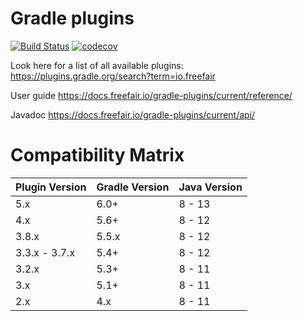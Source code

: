 # Gradle plugins

[![Build Status](https://travis-ci.org/freefair/gradle-plugins.svg?branch=master)](https://travis-ci.org/freefair/gradle-plugins)
[![codecov](https://codecov.io/gh/freefair/gradle-plugins/branch/master/graph/badge.svg)](https://codecov.io/gh/freefair/gradle-plugins)

Look here for a list of all available plugins:
https://plugins.gradle.org/search?term=io.freefair

User guide https://docs.freefair.io/gradle-plugins/current/reference/

Javadoc https://docs.freefair.io/gradle-plugins/current/api/

# Compatibility Matrix

|Plugin Version |Gradle Version |Java Version
|---            |---            |---
|5.x            |6.0+           |8 - 13
|4.x            |5.6+           |8 - 12
|3.8.x          |5.5.x          |8 - 12
|3.3.x - 3.7.x  |5.4+           |8 - 12
|3.2.x          |5.3+           |8 - 11
|3.x            |5.1+           |8 - 11
|2.x            |4.x            |8 - 11
